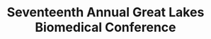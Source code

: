---
title: "Seventeenth Annual Great Lakes Biomedical Conference"
project_id: 
conference_id: ""
presenters:
   - peter_bandettini
summary: "Seventeenth Annual Great Lakes Biomedical Conference, Racine, WI"
file: /assets/presentations/
filename: 
layout: presentation
---